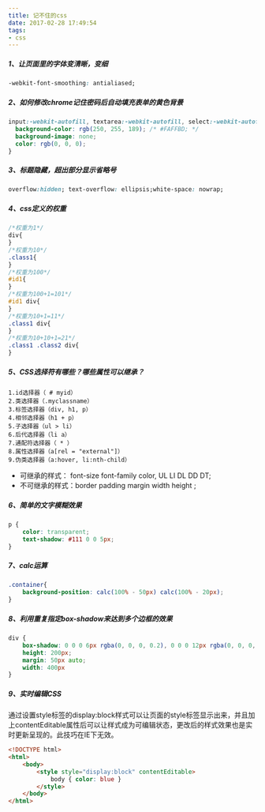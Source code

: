```yaml
---
title: 记不住的css
date: 2017-02-28 17:49:54
tags:
- css
---
```

##### 1、让页面里的字体变清晰，变细
```css
-webkit-font-smoothing: antialiased;
```

##### 2、如何修改chrome记住密码后自动填充表单的黄色背景
```css
input:-webkit-autofill, textarea:-webkit-autofill, select:-webkit-autofill {
  background-color: rgb(250, 255, 189); /* #FAFFBD; */
  background-image: none;
  color: rgb(0, 0, 0);
}
```

##### 3、标题隐藏，超出部分显示省略号
```css
overflow:hidden; text-overflow: ellipsis;white-space: nowrap;
```

##### 4、css定义的权重
```css
/*权重为1*/
div{
}
/*权重为10*/
.class1{
}
/*权重为100*/
#id1{
}
/*权重为100+1=101*/
#id1 div{
}
/*权重为10+1=11*/
.class1 div{
}
/*权重为10+10+1=21*/
.class1 .class2 div{
}
```

##### 5、CSS选择符有哪些？哪些属性可以继承？
    1.id选择器（ # myid）
    2.类选择器（.myclassname）
    3.标签选择器（div, h1, p）
    4.相邻选择器（h1 + p）
    5.子选择器（ul > li）
    6.后代选择器（li a）
    7.通配符选择器（ * ）
    8.属性选择器（a[rel = "external"]）
    9.伪类选择器（a:hover, li:nth-child）
    
* 可继承的样式： font-size font-family color, UL LI DL DD DT;
* 不可继承的样式：border padding margin width height ;

##### 6、简单的文字模糊效果
```css
p {
    color: transparent;
    text-shadow: #111 0 0 5px;
}
```

##### 7、calc运算
```css
.container{
    background-position: calc(100% - 50px) calc(100% - 20px);
}
```

##### 8、利用重复指定box-shadow来达到多个边框的效果
```css
div {
    box-shadow: 0 0 0 6px rgba(0, 0, 0, 0.2), 0 0 0 12px rgba(0, 0, 0, 0.2), 0 0 0 18px rgba(0, 0, 0, 0.2), 0 0 0 24px rgba(0, 0, 0, 0.2);
    height: 200px;
    margin: 50px auto;
    width: 400px
}
```

##### 9、实时编辑CSS
通过设置style标签的display:block样式可以让页面的style标签显示出来，并且加上contentEditable属性后可以让样式成为可编辑状态，更改后的样式效果也是实时更新呈现的。此技巧在IE下无效。
```html
<!DOCTYPE html>
<html>
    <body>
        <style style="display:block" contentEditable>
            body { color: blue }
        </style>
    </body>
</html>
```
